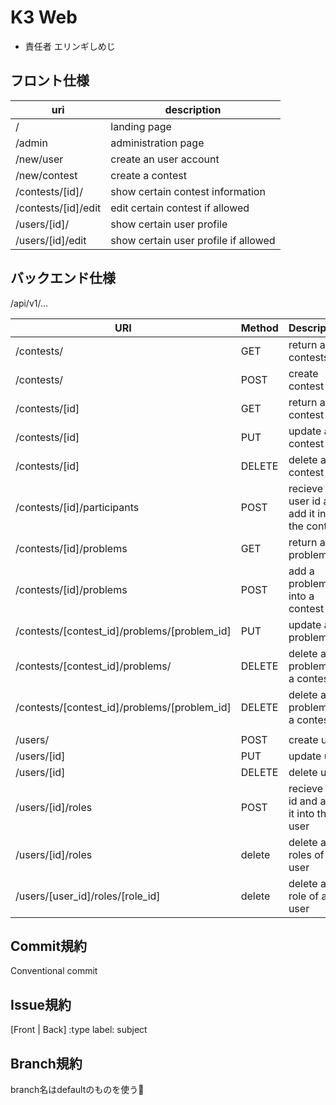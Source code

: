 # K3 Web
- 責任者 エリンギしめじ
## フロント仕様

| uri | description |
| -------- | -------- |
| / | landing page |
| /admin | administration page |
| /new/user | create an user account |
| /new/contest | create a contest |
| /contests/[id]/ | show certain contest information |
| /contests/[id]/edit | edit certain contest if allowed |
| /users/[id]/ | show certain user profile |
| /users/[id]/edit | show certain user profile if allowed |

## バックエンド仕様
/api/v1/...

| URI | Method | Description |
| -------- | -------- | -------- |
| /contests/ | GET | return all contests |
| /contests/ | POST | create contest |
| /contests/[id] | GET | return a contest |
| /contests/[id] | PUT | update a contest |
| /contests/[id] | DELETE | delete a contest |
| /contests/[id]/participants | POST | recieve user id and add it into the contest |
| /contests/[id]/problems | GET | return all problems |
| /contests/[id]/problems | POST | add a problem into a contest |
| /contests/[contest_id]/problems/[problem_id] | PUT | update a problem |
| /contests/[contest_id]/problems/ | DELETE | delete all problems in a contest |
| /contests/[contest_id]/problems/[problem_id] | DELETE | delete a problem in a contest |
| | | | | |
| /users/ | POST | create user |
| /users/[id] | PUT | update user |
| /users/[id] | DELETE | delete user |
| /users/[id]/roles | POST | recieve role id and add it into the user |
| /users/[id]/roles | delete | delete all roles of a user |
| /users/[user_id]/roles/[role_id] | delete | delete a role of a user |

## Commit規約
Conventional commit

## Issue規約
[Front | Back] :type label: subject

## Branch規約
branch名はdefaultのものを使う